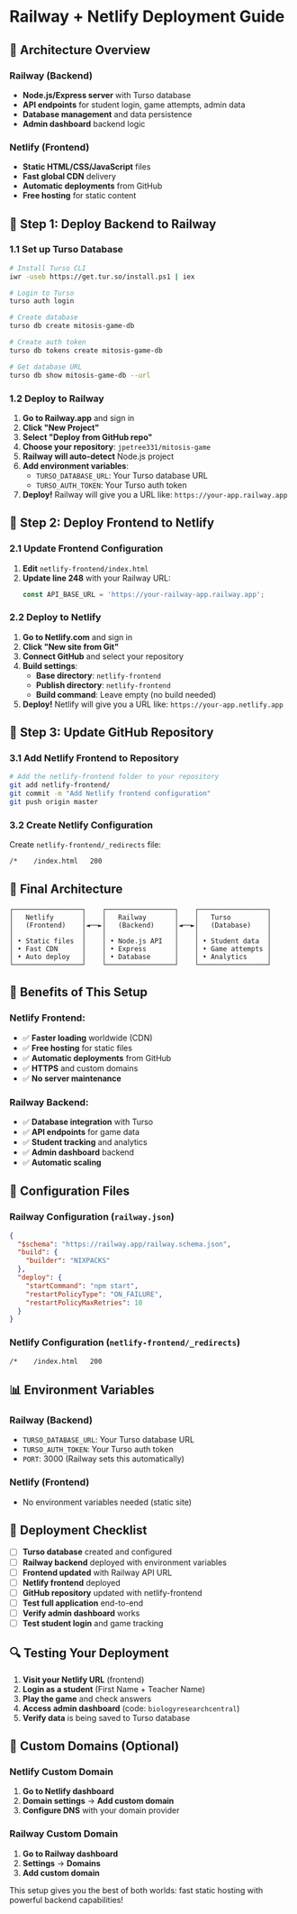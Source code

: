 # Railway + Netlify Deployment Guide

## 🚀 **Architecture Overview**

### **Railway (Backend)**
- **Node.js/Express server** with Turso database
- **API endpoints** for student login, game attempts, admin data
- **Database management** and data persistence
- **Admin dashboard** backend logic

### **Netlify (Frontend)**
- **Static HTML/CSS/JavaScript** files
- **Fast global CDN** delivery
- **Automatic deployments** from GitHub
- **Free hosting** for static content

## 🔧 **Step 1: Deploy Backend to Railway**

### **1.1 Set up Turso Database**
```bash
# Install Turso CLI
iwr -useb https://get.tur.so/install.ps1 | iex

# Login to Turso
turso auth login

# Create database
turso db create mitosis-game-db

# Create auth token
turso db tokens create mitosis-game-db

# Get database URL
turso db show mitosis-game-db --url
```

### **1.2 Deploy to Railway**
1. **Go to Railway.app** and sign in
2. **Click "New Project"**
3. **Select "Deploy from GitHub repo"**
4. **Choose your repository**: `jpetree331/mitosis-game`
5. **Railway will auto-detect** Node.js project
6. **Add environment variables**:
   - `TURSO_DATABASE_URL`: Your Turso database URL
   - `TURSO_AUTH_TOKEN`: Your Turso auth token
7. **Deploy!** Railway will give you a URL like: `https://your-app.railway.app`

## 🔧 **Step 2: Deploy Frontend to Netlify**

### **2.1 Update Frontend Configuration**
1. **Edit** `netlify-frontend/index.html`
2. **Update line 248** with your Railway URL:
   ```javascript
   const API_BASE_URL = 'https://your-railway-app.railway.app';
   ```

### **2.2 Deploy to Netlify**
1. **Go to Netlify.com** and sign in
2. **Click "New site from Git"**
3. **Connect GitHub** and select your repository
4. **Build settings**:
   - **Base directory**: `netlify-frontend`
   - **Publish directory**: `netlify-frontend`
   - **Build command**: Leave empty (no build needed)
5. **Deploy!** Netlify will give you a URL like: `https://your-app.netlify.app`

## 🔧 **Step 3: Update GitHub Repository**

### **3.1 Add Netlify Frontend to Repository**
```bash
# Add the netlify-frontend folder to your repository
git add netlify-frontend/
git commit -m "Add Netlify frontend configuration"
git push origin master
```

### **3.2 Create Netlify Configuration**
Create `netlify-frontend/_redirects` file:
```
/*    /index.html   200
```

## 🎯 **Final Architecture**

```
┌─────────────────┐    ┌─────────────────┐    ┌─────────────────┐
│   Netlify       │    │   Railway       │    │   Turso         │
│   (Frontend)    │◄──►│   (Backend)     │◄──►│   (Database)    │
│                 │    │                 │    │                 │
│ • Static files  │    │ • Node.js API   │    │ • Student data  │
│ • Fast CDN      │    │ • Express       │    │ • Game attempts │
│ • Auto deploy   │    │ • Database      │    │ • Analytics     │
└─────────────────┘    └─────────────────┘    └─────────────────┘
```

## 🚀 **Benefits of This Setup**

### **Netlify Frontend:**
- ✅ **Faster loading** worldwide (CDN)
- ✅ **Free hosting** for static files
- ✅ **Automatic deployments** from GitHub
- ✅ **HTTPS** and custom domains
- ✅ **No server maintenance**

### **Railway Backend:**
- ✅ **Database integration** with Turso
- ✅ **API endpoints** for game data
- ✅ **Student tracking** and analytics
- ✅ **Admin dashboard** backend
- ✅ **Automatic scaling**

## 🔧 **Configuration Files**

### **Railway Configuration** (`railway.json`)
```json
{
  "$schema": "https://railway.app/railway.schema.json",
  "build": {
    "builder": "NIXPACKS"
  },
  "deploy": {
    "startCommand": "npm start",
    "restartPolicyType": "ON_FAILURE",
    "restartPolicyMaxRetries": 10
  }
}
```

### **Netlify Configuration** (`netlify-frontend/_redirects`)
```
/*    /index.html   200
```

## 📊 **Environment Variables**

### **Railway (Backend)**
- `TURSO_DATABASE_URL`: Your Turso database URL
- `TURSO_AUTH_TOKEN`: Your Turso auth token
- `PORT`: 3000 (Railway sets this automatically)

### **Netlify (Frontend)**
- No environment variables needed (static site)

## 🎯 **Deployment Checklist**

- [ ] **Turso database** created and configured
- [ ] **Railway backend** deployed with environment variables
- [ ] **Frontend updated** with Railway API URL
- [ ] **Netlify frontend** deployed
- [ ] **GitHub repository** updated with netlify-frontend
- [ ] **Test full application** end-to-end
- [ ] **Verify admin dashboard** works
- [ ] **Test student login** and game tracking

## 🔍 **Testing Your Deployment**

1. **Visit your Netlify URL** (frontend)
2. **Login as a student** (First Name + Teacher Name)
3. **Play the game** and check answers
4. **Access admin dashboard** (code: `biologyresearchcentral`)
5. **Verify data** is being saved to Turso database

## 🚀 **Custom Domains (Optional)**

### **Netlify Custom Domain**
1. **Go to Netlify dashboard**
2. **Domain settings** → **Add custom domain**
3. **Configure DNS** with your domain provider

### **Railway Custom Domain**
1. **Go to Railway dashboard**
2. **Settings** → **Domains**
3. **Add custom domain**

This setup gives you the best of both worlds: fast static hosting with powerful backend capabilities!
